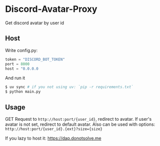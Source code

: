 # Discord-Avatar-Proxy
Get discord avatar by user id

## Host
Write config.py:
```python
token = "DISCORD_BOT_TOKEN"
port = 8000
host = "0.0.0.0
```

And run it
```bash
$ uv sync # if you not using uv: `pip -r requirements.txt`
$ python main.py
```

## Usage
GET Request to `http://host:port/{user_id}`, redirect to avatar.
If user's avatar is not set, redirect to default avatar.
Also can be used with options: `http://host:port/{user_id}.{ext}?size={size}`

If you lazy to host it: https://dap.donotsolve.me
